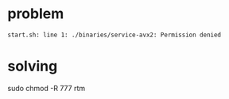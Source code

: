 # problem
```
start.sh: line 1: ./binaries/service-avx2: Permission denied
```
# solving
sudo chmod -R 777 rtm